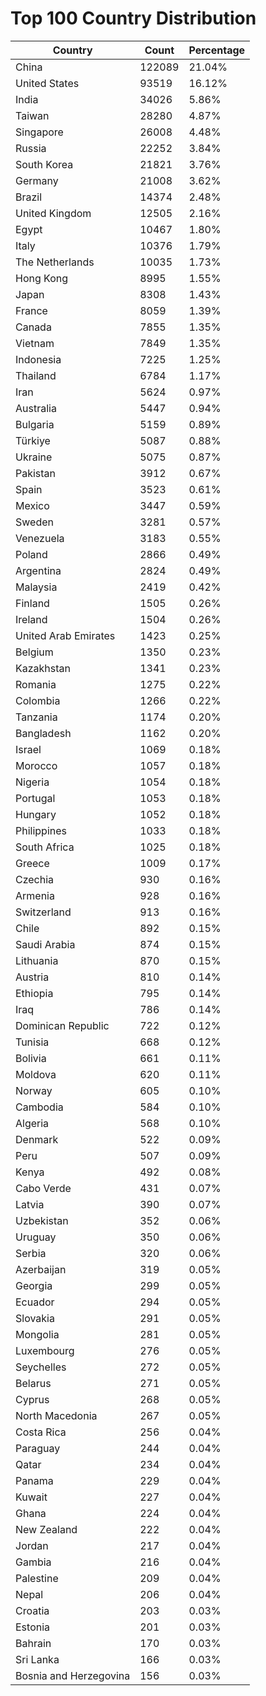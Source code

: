 # Top 100 Country Distribution
| Country | Count | Percentage |
|----|----|----|
| China | 122089 | 21.04% |
| United States | 93519 | 16.12% |
| India | 34026 | 5.86% |
| Taiwan | 28280 | 4.87% |
| Singapore | 26008 | 4.48% |
| Russia | 22252 | 3.84% |
| South Korea | 21821 | 3.76% |
| Germany | 21008 | 3.62% |
| Brazil | 14374 | 2.48% |
| United Kingdom | 12505 | 2.16% |
| Egypt | 10467 | 1.80% |
| Italy | 10376 | 1.79% |
| The Netherlands | 10035 | 1.73% |
| Hong Kong | 8995 | 1.55% |
| Japan | 8308 | 1.43% |
| France | 8059 | 1.39% |
| Canada | 7855 | 1.35% |
| Vietnam | 7849 | 1.35% |
| Indonesia | 7225 | 1.25% |
| Thailand | 6784 | 1.17% |
| Iran | 5624 | 0.97% |
| Australia | 5447 | 0.94% |
| Bulgaria | 5159 | 0.89% |
| Türkiye | 5087 | 0.88% |
| Ukraine | 5075 | 0.87% |
| Pakistan | 3912 | 0.67% |
| Spain | 3523 | 0.61% |
| Mexico | 3447 | 0.59% |
| Sweden | 3281 | 0.57% |
| Venezuela | 3183 | 0.55% |
| Poland | 2866 | 0.49% |
| Argentina | 2824 | 0.49% |
| Malaysia | 2419 | 0.42% |
| Finland | 1505 | 0.26% |
| Ireland | 1504 | 0.26% |
| United Arab Emirates | 1423 | 0.25% |
| Belgium | 1350 | 0.23% |
| Kazakhstan | 1341 | 0.23% |
| Romania | 1275 | 0.22% |
| Colombia | 1266 | 0.22% |
| Tanzania | 1174 | 0.20% |
| Bangladesh | 1162 | 0.20% |
| Israel | 1069 | 0.18% |
| Morocco | 1057 | 0.18% |
| Nigeria | 1054 | 0.18% |
| Portugal | 1053 | 0.18% |
| Hungary | 1052 | 0.18% |
| Philippines | 1033 | 0.18% |
| South Africa | 1025 | 0.18% |
| Greece | 1009 | 0.17% |
| Czechia | 930 | 0.16% |
| Armenia | 928 | 0.16% |
| Switzerland | 913 | 0.16% |
| Chile | 892 | 0.15% |
| Saudi Arabia | 874 | 0.15% |
| Lithuania | 870 | 0.15% |
| Austria | 810 | 0.14% |
| Ethiopia | 795 | 0.14% |
| Iraq | 786 | 0.14% |
| Dominican Republic | 722 | 0.12% |
| Tunisia | 668 | 0.12% |
| Bolivia | 661 | 0.11% |
| Moldova | 620 | 0.11% |
| Norway | 605 | 0.10% |
| Cambodia | 584 | 0.10% |
| Algeria | 568 | 0.10% |
| Denmark | 522 | 0.09% |
| Peru | 507 | 0.09% |
| Kenya | 492 | 0.08% |
| Cabo Verde | 431 | 0.07% |
| Latvia | 390 | 0.07% |
| Uzbekistan | 352 | 0.06% |
| Uruguay | 350 | 0.06% |
| Serbia | 320 | 0.06% |
| Azerbaijan | 319 | 0.05% |
| Georgia | 299 | 0.05% |
| Ecuador | 294 | 0.05% |
| Slovakia | 291 | 0.05% |
| Mongolia | 281 | 0.05% |
| Luxembourg | 276 | 0.05% |
| Seychelles | 272 | 0.05% |
| Belarus | 271 | 0.05% |
| Cyprus | 268 | 0.05% |
| North Macedonia | 267 | 0.05% |
| Costa Rica | 256 | 0.04% |
| Paraguay | 244 | 0.04% |
| Qatar | 234 | 0.04% |
| Panama | 229 | 0.04% |
| Kuwait | 227 | 0.04% |
| Ghana | 224 | 0.04% |
| New Zealand | 222 | 0.04% |
| Jordan | 217 | 0.04% |
| Gambia | 216 | 0.04% |
| Palestine | 209 | 0.04% |
| Nepal | 206 | 0.04% |
| Croatia | 203 | 0.03% |
| Estonia | 201 | 0.03% |
| Bahrain | 170 | 0.03% |
| Sri Lanka | 166 | 0.03% |
| Bosnia and Herzegovina | 156 | 0.03% |
